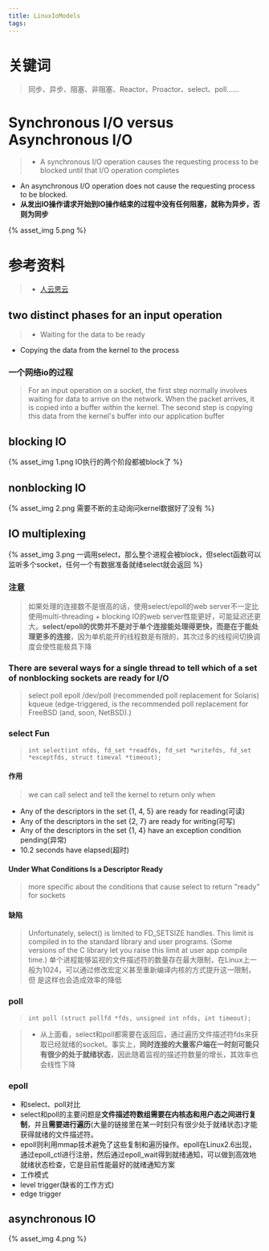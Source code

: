 ```yaml
---
title: LinuxIoModels
tags:
---
```


# 关键词
> 同步、异步、阻塞、非阻塞、Reactor、Proactor、select、poll……

<!-- more -->

# Synchronous I/O versus Asynchronous I/O
> * A synchronous I/O operation causes the requesting process to be blocked until that I/O operation completes
* An asynchronous I/O operation does not cause the requesting process to be blocked.
* **从发出IO操作请求开始到IO操作结束的过程中没有任何阻塞，就称为异步，否则为同步**

{% asset_img 5.png %}

# 参考资料
> * [人云思云](https://segmentfault.com/a/1190000003063859)

## two distinct phases for an input operation
> * Waiting for the data to be ready
* Copying the data from the kernel to the process

### 一个网络io的过程
> For an input operation on a socket, the first step normally involves waiting for data to arrive on the network. When the packet arrives, it is copied into a buffer within the kernel. The second step is copying this data from the kernel's buffer into our application buffer

## blocking IO
{% asset_img 1.png IO执行的两个阶段都被block了 %}

## nonblocking IO
{% asset_img 2.png 需要不断的主动询问kernel数据好了没有 %}

## IO multiplexing
{% asset_img 3.png 一调用select，那么整个进程会被block，但select函数可以监听多个socket，任何一个有数据准备就绪select就会返回 %}

### 注意
> 如果处理的连接数不是很高的话，使用select/epoll的web server不一定比使用multi-threading + blocking IO的web server性能更好，可能延迟还更大。**select/epoll的优势并不是对于单个连接能处理得更快，而是在于能处理更多的连接**，因为单机能开的线程数是有限的，其次过多的线程间切换调度会使性能极具下降

###  There are several ways for a single thread to tell which of a set of nonblocking sockets are ready for I/O
> select
poll
epoll
/dev/poll (recommended poll replacement for Solaris)
kqueue (edge-triggered, is the recommended poll replacement for FreeBSD (and, soon, NetBSD).)

### select Fun
> ``` int select(int nfds, fd_set *readfds, fd_set *writefds, fd_set *exceptfds, struct timeval *timeout); ```

#### 作用
> we can call select and tell the kernel to return only when
* Any of the descriptors in the set {1, 4, 5} are ready for reading(可读)
* Any of the descriptors in the set {2, 7} are ready for writing(可写)
* Any of the descriptors in the set {1, 4} have an exception condition pending(异常)
* 10.2 seconds have elapsed(超时) 

#### Under What Conditions Is a Descriptor Ready
> more specific about the conditions that cause select to return "ready" for sockets 

#### 缺陷
>  Unfortunately, select() is limited to FD_SETSIZE handles. This limit is compiled in to the standard library and user programs. (Some versions of the C library let you raise this limit at user app compile time.) 单个进程能够监视的文件描述符的数量存在最大限制，在Linux上一般为1024，可以通过修改宏定义甚至重新编译内核的方式提升这一限制，但 是这样也会造成效率的降低

### poll
> ```int poll (struct pollfd *fds, unsigned int nfds, int timeout);```

> * 从上面看，select和poll都需要在返回后，通过遍历文件描述符fds来获取已经就绪的socket。事实上，**同时连接的大量客户端在一时刻可能只有很少的处于就绪状态**，因此随着监视的描述符数量的增长，其效率也会线性下降

### epoll
> 
* 和select、poll对比
 * select和poll的主要问题是**文件描述符数组需要在内核态和用户态之间进行复制**，并且**需要进行遍历**(大量的链接里在某一时刻只有很少处于就绪状态)才能获得就绪的文件描述符。
 * epoll则利用mmap技术避免了这些复制和遍历操作。epoll在Linux2.6出现，通过epoll_ctl进行注册，然后通过epoll_wait得到就绪通知，可以做到高效地就绪状态检查，它是目前性能最好的就绪通知方案
* 工作模式
 * level trigger(缺省的工作方式) 
 * edge trigger

## asynchronous IO
{% asset_img 4.png %}

